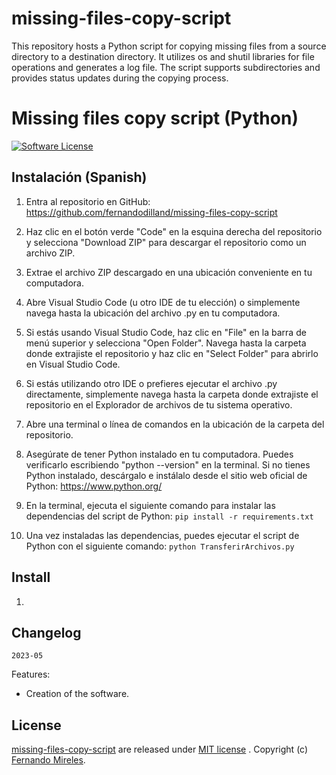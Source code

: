 # missing-files-copy-script
This repository hosts a Python script for copying missing files from a source directory to a destination directory. It utilizes os and shutil libraries for file operations and generates a log file. The script supports subdirectories and provides status updates during the copying process.


# Missing files copy script (Python)

[![Software License](https://img.shields.io/badge/license-MIT-brightgreen.svg)](LICENSE)

## Instalación (Spanish)

1. Entra al repositorio en GitHub: https://github.com/fernandodilland/missing-files-copy-script

2. Haz clic en el botón verde "Code" en la esquina derecha del repositorio y selecciona "Download ZIP" para descargar el repositorio como un archivo ZIP.

3. Extrae el archivo ZIP descargado en una ubicación conveniente en tu computadora.

4. Abre Visual Studio Code (u otro IDE de tu elección) o simplemente navega hasta la ubicación del archivo .py en tu computadora.

5. Si estás usando Visual Studio Code, haz clic en "File" en la barra de menú superior y selecciona "Open Folder". Navega hasta la carpeta donde extrajiste el repositorio y haz clic en "Select Folder" para abrirlo en Visual Studio Code.

6. Si estás utilizando otro IDE o prefieres ejecutar el archivo .py directamente, simplemente navega hasta la carpeta donde extrajiste el repositorio en el Explorador de archivos de tu sistema operativo.

7. Abre una terminal o línea de comandos en la ubicación de la carpeta del repositorio.

8. Asegúrate de tener Python instalado en tu computadora. Puedes verificarlo escribiendo "python --version" en la terminal. Si no tienes Python instalado, descárgalo e instálalo desde el sitio web oficial de Python: https://www.python.org/

9. En la terminal, ejecuta el siguiente comando para instalar las dependencias del script de Python: `pip install -r requirements.txt`

10. Una vez instaladas las dependencias, puedes ejecutar el script de Python con el siguiente comando: `python TransferirArchivos.py`

## Install

1. 

## Changelog

`2023-05`

Features:
- Creation of the software.

## License

[missing-files-copy-script](https://github.com/fernandomireles/missing-files-copy-script/) are released under [MIT license](https://github.com/fernandomireles/missing-files-copy-script/blob/main/LICENSE) . Copyright (c) [Fernando Mireles](https://github.com/fernandomireles).
